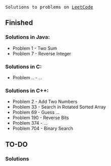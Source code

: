 <pre>Solutions to problems on <a href="https://leetcode.com/" target="_blank">LeetCode</a></pre>

## Finished
### Solutions in Java:

* Problem 1 - Two Sum
* Problem 7 - Reverse Integer

### Solutions in C:

* Problem .. - ...

### Solutions in C++:

* Problem 2 - Add Two Numbers
* Problem 33 - Search in Rotated Sorted Array
* Problem 69 - Guess ...
* Problem 190 - Reverse Bits
* Problem 374 - ...
* Problem 704 - Binary Search

## TO-DO
### Solutions
